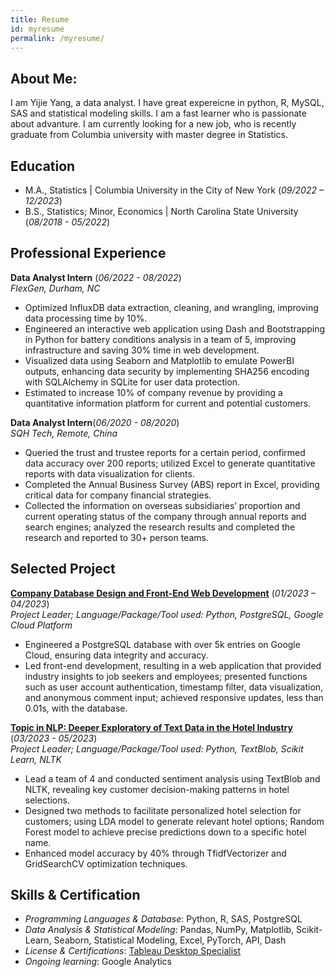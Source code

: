 ```yaml
---
title: Resume
id: myresume
permalink: /myresume/
---
```


## About Me:
I am Yijie Yang, a data analyst. I have great expereicne in python, R, MySQL, SAS and statistical modeling skills. I am a fast learner who is passionate about advanture. I am currently looking for a new job, who is recently graduate from Columbia university with master degree in Statistics.

## Education
- M.A., Statistics | Columbia University in the City of New York (_09/2022 – 12/2023_) 
- B.S., Statistics; Minor, Economics | North Carolina State University (_08/2018 - 05/2022_)

## Professional Experience 
**Data Analyst Intern** (_06/2022 - 08/2022_)   
*FlexGen, Durham, NC*

- Optimized InfluxDB data extraction, cleaning, and wrangling, improving data processing time by 10%.
- Engineered an interactive web application using Dash and Bootstrapping in Python for battery conditions analysis in a team of 5, improving infrastructure and saving 30% time in web development.
- Visualized data using Seaborn and Matplotlib to emulate PowerBI outputs, enhancing data security by implementing SHA256 encoding with SQLAlchemy in SQLite for user data protection.
- Estimated to increase 10% of company revenue by providing a quantitative information platform for current and potential customers.


**Data Analyst Intern**(_06/2020 - 08/2020_)  
*SQH Tech, Remote, China*

- Queried the trust and trustee reports for a certain period, confirmed data accuracy over 200 reports; utilized Excel to generate quantitative reports with data visualization for clients.
- Completed the Annual Business Survey (ABS) report in Excel, providing critical data for company financial strategies.
- Collected the information on overseas subsidiaries’ proportion and current operating status of the company through annual reports and search engines; analyzed the research results and completed the research and reported to 30+ person teams.

## Selected Project
**[Company Database Design and Front-End Web Development](https://github.com/wowNorth0516/w4111-proj1)**
(_01/2023 – 04/2023_)     
*Project Leader; Language/Package/Tool used: Python, PostgreSQL, Google Cloud Platform*
-	Engineered a PostgreSQL database with over 5k entries on Google Cloud, ensuring data integrity and accuracy.
-	Led front-end development, resulting in a web application that provided industry insights to job seekers and employees; presented functions such as user account authentication, timestamp filter, data visualization, and anonymous comment input; achieved responsive updates, less than 0.01s, with the database.

**[Topic in NLP: Deeper Exploratory of Text Data in the Hotel Industry](https://docs.google.com/presentation/d/1biqIb0QbGwsKtpsmcakE0LAmIj5108ToGKEETWxrVUk/edit?usp=sharing)** (_03/2023 - 05/2023_)   
*Project Leader; Language/Package/Tool used: Python, TextBlob, Scikit Learn, NLTK* 
-	Lead a team of 4 and conducted sentiment analysis using TextBlob and NLTK, revealing key customer decision-making patterns in hotel selections.
-	Designed two methods to facilitate personalized hotel selection for customers; using LDA model to generate relevant hotel options; Random Forest model to achieve precise predictions down to a specific hotel name. 
-	Enhanced model accuracy by 40% through TfidfVectorizer and GridSearchCV optimization techniques. 

## Skills & Certification
-	_Programming Languages & Database_: Python, R, SAS, PostgreSQL
-	_Data Analysis & Statistical Modeling_: Pandas, NumPy, Matplotlib, Scikit-Learn, Seaborn, Statistical Modeling, Excel, PyTorch, API, Dash
-	_License & Certifications_: [Tableau Desktop Specialist](https://www.credly.com/badges/47772b8d-3ada-495c-a340-bc24dfe51685/public_url)
-	_Ongoing learning_: Google Analytics
